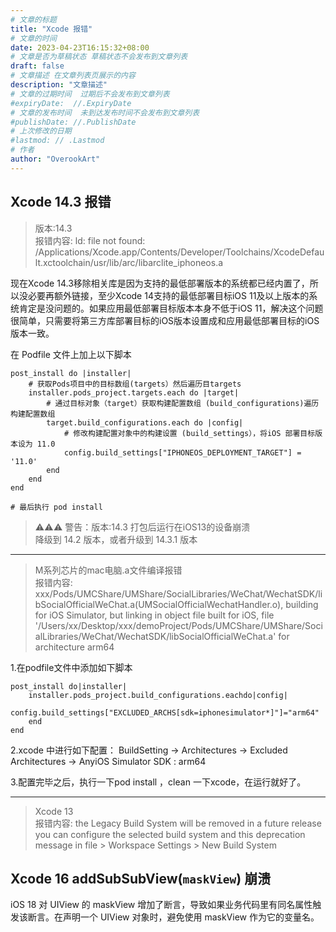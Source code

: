 ```yaml
---
# 文章的标题
title: "Xcode 报错"
# 文章的时间
date: 2023-04-23T16:15:32+08:00
# 文章是否为草稿状态 草稿状态不会发布到文章列表
draft: false
# 文章描述 在文章列表页展示的内容
description: "文章描述"
# 文章的过期时间  过期后不会发布到文章列表
#expiryDate:  //.ExpiryDate
# 文章的发布时间  未到达发布时间不会发布到文章列表
#publishDate: //.PublishDate
# 上次修改的日期
#lastmod: // .Lastmod
# 作者
author: "OverookArt"
---
```


## Xcode 14.3 报错  

> 版本:14.3  
> 报错内容: ld: file not found: /Applications/Xcode.app/Contents/Developer/Toolchains/XcodeDefault.xctoolchain/usr/lib/arc/libarclite_iphoneos.a  

现在Xcode 14.3移除相关库是因为支持的最低部署版本的系统都已经内置了，所以没必要再额外链接，至少Xcode 14支持的最低部署目标iOS 11及以上版本的系统肯定是没问题的。如果应用最低部署目标版本本身不低于iOS 11，解决这个问题很简单，只需要将第三方库部署目标的iOS版本设置成和应用最低部署目标的iOS版本一致。

在 Podfile 文件上加上以下脚本  

``` shell
post_install do |installer|
    # 获取Pods项目中的目标数组(targets）然后遍历目targets
    installer.pods_project.targets.each do |target|
        # 通过目标对象（target）获取构建配置数组 (build_configurations)遍历构建配置数组
        target.build_configurations.each do |config|
            # 修改构建配置对象中的构建设置 (build_settings），将iOS 部署目标版本设为 11.0
            config.build_settings["IPHONEOS_DEPLOYMENT_TARGET"] = '11.0'
        end
    end
end

# 最后执行 pod install
```

> ⚠️⚠️⚠️ 警告：版本:14.3 打包后运行在iOS13的设备崩溃  
> 降级到 14.2 版本，或者升级到 14.3.1 版本  

---

> M系列芯片的mac电脑.a文件编译报错  
> 报错内容: xxx/Pods/UMCShare/UMShare/SocialLibraries/WeChat/WechatSDK/libSocialOfficialWeChat.a(UMSocialOfficialWechatHandler.o), building for iOS Simulator, but linking in object file built for iOS, file '/Users/xx/Desktop/xxx/demoProject/Pods/UMCShare/UMShare/SocialLibraries/WeChat/WechatSDK/libSocialOfficialWeChat.a' for architecture arm64  

1.在podfile文件中添加如下脚本

``` shell
post_install do|installer|
    installer.pods_project.build_configurations.eachdo|config|
        config.build_settings["EXCLUDED_ARCHS[sdk=iphonesimulator*]"]="arm64"
    end
end

```

2.xcode 中进行如下配置：
BuildSetting -> Architectures -> Excluded Architectures ->
AnyiOS Simulator SDK : arm64

3.配置完毕之后，执行一下pod install ，clean 一下xcode，在运行就好了。

---  

> Xcode 13  
> 报错内容: the Legacy Build System will be removed in a future release you can configure the selected build system and this deprecation message in file > Workspace Settings > New Build System


## Xcode 16 addSubSubView(`maskView`) 崩溃

iOS 18 对 UIView 的 maskView 增加了断言，导致如果业务代码里有同名属性触发该断言。在声明一个 UIView 对象时，避免使用 maskView 作为它的变量名。